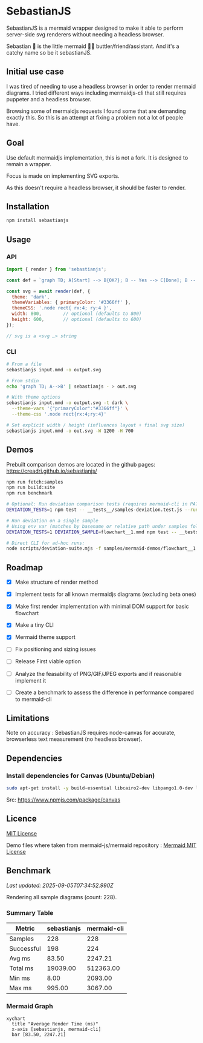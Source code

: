 # SebastianJS

SebastianJS is a mermaid wrapper designed to make it able to perform server-side svg renderers without needing a headless browser.

Sebastian :crab: is the little mermaid :mermaid: buttler/friend/assistant. And it's a catchy name so be it sebastianJS.

## Initial use case

I was tired of needing to use a headless browser in order to render mermaid diagrams. I tried different ways including mermaidjs-cli that still requires puppeter and a headless browser.

Browsing some of mermaidjs requests I found some that are demanding exactly this. So this is an attempt at fixing a problem not a lot of people have.

## Goal

Use default mermaidjs implementation, this is not a fork. It is designed to remain a wrapper.

Focus is made on implementing SVG exports.

As this doesn't require a headless browser, it should be faster to render.

## Installation

```bash
npm install sebastianjs
```

## Usage

### API

```js
import { render } from 'sebastianjs';

const def = `graph TD; A[Start] --> B{OK?}; B -- Yes --> C[Done]; B -- No --> A;`;

const svg = await render(def, {
  theme: 'dark',
  themeVariables: { primaryColor: '#3366ff' },
  themeCSS: '.node rect{ rx:4; ry:4 }',
  width: 800,        // optional (defaults to 800)
  height: 600,       // optional (defaults to 600)
});

// svg is a <svg …> string
```

### CLI

```bash
# From a file
sebastianjs input.mmd -o output.svg

# From stdin
echo 'graph TD; A-->B' | sebastianjs - > out.svg

# With theme options
sebastianjs input.mmd -o output.svg -t dark \
  --theme-vars '{"primaryColor":"#3366ff"}' \
  --theme-css '.node rect{rx:4;ry:4}'

# Set explicit width / height (influences layout + final svg size)
sebastianjs input.mmd -o out.svg -W 1200 -H 700
```

## Demos

Prebuilt comparison demos are located in the github pages: https://creadri.github.io/sebastianjs/


```bash
npm run fetch:samples
npm run build:site
npm run benchmark

# Optional: Run deviation comparison tests (requires mermaid-cli in PATH)
DEVIATION_TESTS=1 npm test -- __tests__/samples-deviation.test.js --runInBand

# Run deviation on a single sample
# Using env var (matches by basename or relative path under samples folder):
DEVIATION_TESTS=1 DEVIATION_SAMPLE=flowchart__1.mmd npm test -- __tests__/samples-deviation.test.js --runInBand

# Direct CLI for ad-hoc runs:
node scripts/deviation-suite.mjs -f samples/mermaid-demos/flowchart__1.mmd
```

## Roadmap

- [x] Make structure of render method
- [x] Implement tests for all known mermaidjs diagrams (excluding beta ones)
- [x] Make first render implementation with minimal DOM support for basic flowchart
- [x] Make a tiny CLI
- [x] Mermaid theme support
- [ ] Fix positioning and sizing issues
- [ ] Release First viable option
- [ ] Analyze the feasability of PNG/GIF/JPEG exports and if reasonable implement it
- [ ] Create a benchmark to assess the difference in performance compared to mermaid-cli


## Limitations

Note on accuracy
: SebastianJS requires node-canvas for accurate, browserless text measurement (no headless browser).

## Dependencies

### Install dependencies for Canvas (Ubuntu/Debian)
```bash
sudo apt-get install -y build-essential libcairo2-dev libpango1.0-dev libjpeg-dev libgif-dev librsvg2-dev
```

Src: https://www.npmjs.com/package/canvas

## Licence

[MIT License](./LICENSE)

Demo files where taken from mermaid-js/mermaid repository
: [Mermaid MIT License](https://github.com/mermaid-js/mermaid?tab=MIT-1-ov-file)

<!-- BENCHMARK_START -->
## Benchmark

_Last updated: 2025-09-05T07:34:52.990Z_

Rendering all sample diagrams (count: 228).



### Summary Table

| Metric | sebastianjs | mermaid-cli |
| --- | --- | --- |
| Samples | 228 | 228 |
| Successful | 198 | 224 |
| Avg ms | 83.50 | 2247.21 |
| Total ms | 19039.00 | 512363.00 |
| Min ms | 8.00 | 2093.00 |
| Max ms | 995.00 | 3067.00 |

### Mermaid Graph



```mermaid
xychart
  title "Average Render Time (ms)"
  x-axis [sebastianjs, mermaid-cli]
  bar [83.50, 2247.21]
```

<!-- BENCHMARK_END -->
